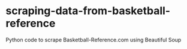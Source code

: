 # scraping-data-from-basketball-reference
Python code to scrape Basketball-Reference.com using Beautiful Soup
